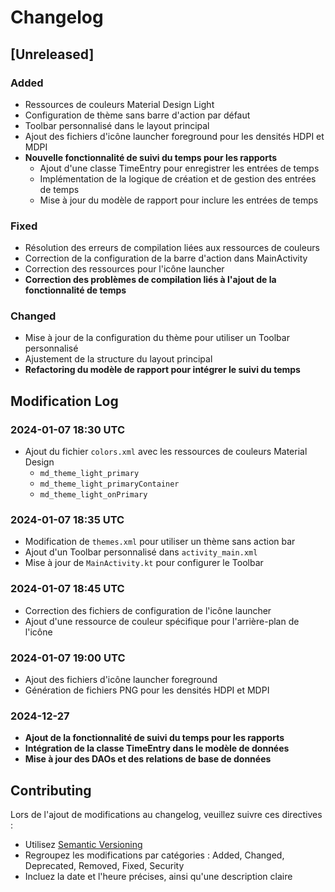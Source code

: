 # Changelog

## [Unreleased]

### Added
- Ressources de couleurs Material Design Light
- Configuration de thème sans barre d'action par défaut
- Toolbar personnalisé dans le layout principal
- Ajout des fichiers d'icône launcher foreground pour les densités HDPI et MDPI
- **Nouvelle fonctionnalité de suivi du temps pour les rapports**
  - Ajout d'une classe TimeEntry pour enregistrer les entrées de temps
  - Implémentation de la logique de création et de gestion des entrées de temps
  - Mise à jour du modèle de rapport pour inclure les entrées de temps

### Fixed
- Résolution des erreurs de compilation liées aux ressources de couleurs
- Correction de la configuration de la barre d'action dans MainActivity
- Correction des ressources pour l'icône launcher
- **Correction des problèmes de compilation liés à l'ajout de la fonctionnalité de temps**

### Changed
- Mise à jour de la configuration du thème pour utiliser un Toolbar personnalisé
- Ajustement de la structure du layout principal
- **Refactoring du modèle de rapport pour intégrer le suivi du temps**

## Modification Log

### 2024-01-07 18:30 UTC
- Ajout du fichier `colors.xml` avec les ressources de couleurs Material Design
  - `md_theme_light_primary`
  - `md_theme_light_primaryContainer`
  - `md_theme_light_onPrimary`

### 2024-01-07 18:35 UTC
- Modification de `themes.xml` pour utiliser un thème sans action bar
- Ajout d'un Toolbar personnalisé dans `activity_main.xml`
- Mise à jour de `MainActivity.kt` pour configurer le Toolbar

### 2024-01-07 18:45 UTC
- Correction des fichiers de configuration de l'icône launcher
- Ajout d'une ressource de couleur spécifique pour l'arrière-plan de l'icône

### 2024-01-07 19:00 UTC
- Ajout des fichiers d'icône launcher foreground
- Génération de fichiers PNG pour les densités HDPI et MDPI

### 2024-12-27 
- **Ajout de la fonctionnalité de suivi du temps pour les rapports**
- **Intégration de la classe TimeEntry dans le modèle de données**
- **Mise à jour des DAOs et des relations de base de données**

## Contributing
Lors de l'ajout de modifications au changelog, veuillez suivre ces directives :
- Utilisez [Semantic Versioning](https://semver.org/)
- Regroupez les modifications par catégories : Added, Changed, Deprecated, Removed, Fixed, Security
- Incluez la date et l'heure précises, ainsi qu'une description claire